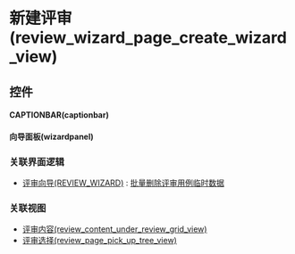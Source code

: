 # 新建评审(review_wizard_page_create_wizard_view)  <!-- {docsify-ignore-all} -->



## 控件
#### CAPTIONBAR(captionbar)
#### 向导面板(wizardpanel)


### 关联界面逻辑
  * [评审向导(REVIEW_WIZARD)](module/TestMgmt/review_wizard) : [批量删除评审用例临时数据](module/TestMgmt/review_wizard/uilogic/remove_batch_temp)

### 关联视图
  * [评审内容(review_content_under_review_grid_view)](app/view/review_content_under_review_grid_view)
  * [评审选择(review_page_pick_up_tree_view)](app/view/review_page_pick_up_tree_view)

<script>
 const { createApp } = Vue
  createApp({
    data() {
      return {

      }
    }
  }).use(ElementPlus).mount('#app')
</script>